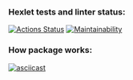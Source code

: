 ### Hexlet tests and linter status:
[![Actions Status](https://github.com/zluuba/python-project-50/workflows/hexlet-check/badge.svg)](https://github.com/zluuba/python-project-50/actions)  [![Maintainability](https://api.codeclimate.com/v1/badges/83963175416f052072a8/maintainability)](https://codeclimate.com/github/zluuba/python-project-50/maintainability)

### How package works:
[![asciicast](https://asciinema.org/a/R3KCJilKARX079jTwZc7Q3G1u.svg)](https://asciinema.org/a/R3KCJilKARX079jTwZc7Q3G1u)
